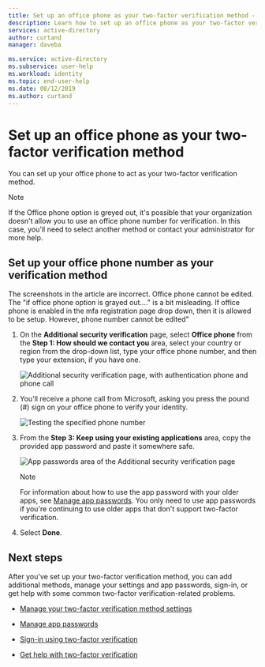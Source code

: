 ```yaml
---
title: Set up an office phone as your two-factor verification method - Azure Active Directory | Microsoft Docs
description: Learn how to set up an office phone as your two-factor verification method.
services: active-directory
author: curtand
manager: daveba

ms.service: active-directory
ms.subservice: user-help
ms.workload: identity
ms.topic: end-user-help
ms.date: 08/12/2019
ms.author: curtand
---
```


# Set up an office phone as your two-factor verification method

You can set up your office phone to act as your two-factor verification method.

>[!Note]
> If the Office phone option is greyed out, it's possible that your organization doesn't allow you to use an office phone number for verification. In this case, you'll need to select another method or contact your administrator for more help.

## Set up your office phone number as your verification method

The screenshots in the article are incorrect. Office phone cannot be edited. The "if office phone option is grayed out...." is a bit misleading. If office phone is enabled in the mfa registration page drop down, then it is allowed to be setup. However, phone number cannot be edited"

1. On the **Additional security verification** page, select **Office phone** from the **Step 1: How should we contact you** area, select your country or region from the drop-down list, type your office phone number, and then type your extension, if you have one.

    ![Additional security verification page, with authentication phone and phone call](media/multi-factor-authentication-verification-methods/multi-factor-authentication-office-phone.png)

2. You'll receive a phone call from Microsoft, asking you press the pound (#) sign on your office phone to verify your identity.

    ![Testing the specified phone number](media/multi-factor-authentication-verification-methods/multi-factor-authentication-office-phone-test.png)

3. From the **Step 3: Keep using your existing applications** area, copy the provided app password and paste it somewhere safe.

    ![App passwords area of the Additional security verification page](media/multi-factor-authentication-verification-methods/multi-factor-authentication-app-passwords.png)

    >[!Note]
    >For information about how to use the app password with your older apps, see [Manage app passwords](multi-factor-authentication-end-user-app-passwords.md). You only need to use app passwords if you're continuing to use older apps that don't support two-factor verification.

4. Select **Done**.

## Next steps

After you've set up your two-factor verification method, you can add additional methods, manage your settings and app passwords, sign-in, or get help with some common two-factor verification-related problems.

- [Manage your two-factor verification method settings](multi-factor-authentication-end-user-manage-settings.md)

- [Manage app passwords](multi-factor-authentication-end-user-app-passwords.md)

- [Sign-in using two-factor verification](multi-factor-authentication-end-user-signin.md)

- [Get help with two-factor verification](multi-factor-authentication-end-user-troubleshoot.md)

